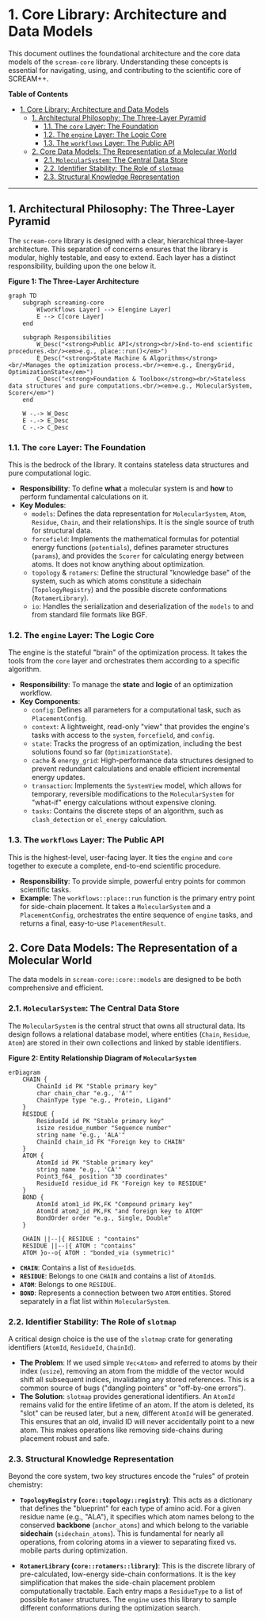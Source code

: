 # 1. Core Library: Architecture and Data Models

This document outlines the foundational architecture and the core data models of the `scream-core` library. Understanding these concepts is essential for navigating, using, and contributing to the scientific core of SCREAM++.

**Table of Contents**

- [1. Core Library: Architecture and Data Models](#1-core-library-architecture-and-data-models)
  - [1. Architectural Philosophy: The Three-Layer Pyramid](#1-architectural-philosophy-the-three-layer-pyramid)
    - [1.1. The `core` Layer: The Foundation](#11-the-core-layer-the-foundation)
    - [1.2. The `engine` Layer: The Logic Core](#12-the-engine-layer-the-logic-core)
    - [1.3. The `workflows` Layer: The Public API](#13-the-workflows-layer-the-public-api)
  - [2. Core Data Models: The Representation of a Molecular World](#2-core-data-models-the-representation-of-a-molecular-world)
    - [2.1. `MolecularSystem`: The Central Data Store](#21-molecularsystem-the-central-data-store)
    - [2.2. Identifier Stability: The Role of `slotmap`](#22-identifier-stability-the-role-of-slotmap)
    - [2.3. Structural Knowledge Representation](#23-structural-knowledge-representation)

---

## 1. Architectural Philosophy: The Three-Layer Pyramid

The `scream-core` library is designed with a clear, hierarchical three-layer architecture. This separation of concerns ensures that the library is modular, highly testable, and easy to extend. Each layer has a distinct responsibility, building upon the one below it.

**Figure 1: The Three-Layer Architecture**

```mermaid
graph TD
    subgraph screaming-core
        W[workflows Layer] --> E[engine Layer]
        E --> C[core Layer]
    end

    subgraph Responsibilities
        W_Desc("<strong>Public API</strong><br/>End-to-end scientific procedures.<br/><em>e.g., place::run()</em>")
        E_Desc("<strong>State Machine & Algorithms</strong><br/>Manages the optimization process.<br/><em>e.g., EnergyGrid, OptimizationState</em>")
        C_Desc("<strong>Foundation & Toolbox</strong><br/>Stateless data structures and pure computations.<br/><em>e.g., MolecularSystem, Scorer</em>")
    end

    W -.-> W_Desc
    E -.-> E_Desc
    C -.-> C_Desc
```

### 1.1. The `core` Layer: The Foundation

This is the bedrock of the library. It contains stateless data structures and pure computational logic.

- **Responsibility**: To define **what** a molecular system is and **how** to perform fundamental calculations on it.
- **Key Modules**:
  - `models`: Defines the data representation for `MolecularSystem`, `Atom`, `Residue`, `Chain`, and their relationships. It is the single source of truth for structural data.
  - `forcefield`: Implements the mathematical formulas for potential energy functions (`potentials`), defines parameter structures (`params`), and provides the `Scorer` for calculating energy between atoms. It does not know anything about optimization.
  - `topology` & `rotamers`: Define the structural "knowledge base" of the system, such as which atoms constitute a sidechain (`TopologyRegistry`) and the possible discrete conformations (`RotamerLibrary`).
  - `io`: Handles the serialization and deserialization of the `models` to and from standard file formats like BGF.

### 1.2. The `engine` Layer: The Logic Core

The engine is the stateful "brain" of the optimization process. It takes the tools from the `core` layer and orchestrates them according to a specific algorithm.

- **Responsibility**: To manage the **state** and **logic** of an optimization workflow.
- **Key Components**:
  - `config`: Defines all parameters for a computational task, such as `PlacementConfig`.
  - `context`: A lightweight, read-only "view" that provides the engine's tasks with access to the `system`, `forcefield`, and `config`.
  - `state`: Tracks the progress of an optimization, including the best solutions found so far (`OptimizationState`).
  - `cache` & `energy_grid`: High-performance data structures designed to prevent redundant calculations and enable efficient incremental energy updates.
  - `transaction`: Implements the `SystemView` model, which allows for temporary, reversible modifications to the `MolecularSystem` for "what-if" energy calculations without expensive cloning.
  - `tasks`: Contains the discrete steps of an algorithm, such as `clash_detection` or `el_energy` calculation.

### 1.3. The `workflows` Layer: The Public API

This is the highest-level, user-facing layer. It ties the `engine` and `core` together to execute a complete, end-to-end scientific procedure.

- **Responsibility**: To provide simple, powerful entry points for common scientific tasks.
- **Example**: The `workflows::place::run` function is the primary entry point for side-chain placement. It takes a `MolecularSystem` and a `PlacementConfig`, orchestrates the entire sequence of `engine` tasks, and returns a final, easy-to-use `PlacementResult`.

## 2. Core Data Models: The Representation of a Molecular World

The data models in `scream-core::core::models` are designed to be both comprehensive and efficient.

### 2.1. `MolecularSystem`: The Central Data Store

The `MolecularSystem` is the central struct that owns all structural data. Its design follows a relational database model, where entities (`Chain`, `Residue`, `Atom`) are stored in their own collections and linked by stable identifiers.

**Figure 2: Entity Relationship Diagram of `MolecularSystem`**

```mermaid
erDiagram
    CHAIN {
        ChainId id PK "Stable primary key"
        char chain_char "e.g., 'A'"
        ChainType type "e.g., Protein, Ligand"
    }
    RESIDUE {
        ResidueId id PK "Stable primary key"
        isize residue_number "Sequence number"
        string name "e.g., 'ALA'"
        ChainId chain_id FK "Foreign key to CHAIN"
    }
    ATOM {
        AtomId id PK "Stable primary key"
        string name "e.g., 'CA'"
        Point3_f64_ position "3D coordinates"
        ResidueId residue_id FK "Foreign key to RESIDUE"
    }
    BOND {
        AtomId atom1_id PK,FK "Compound primary key"
        AtomId atom2_id PK,FK "and foreign key to ATOM"
        BondOrder order "e.g., Single, Double"
    }

    CHAIN ||--|{ RESIDUE : "contains"
    RESIDUE ||--|{ ATOM : "contains"
    ATOM }o--o{ ATOM : "bonded_via (symmetric)"
```

- **`CHAIN`**: Contains a list of `ResidueId`s.
- **`RESIDUE`**: Belongs to one `CHAIN` and contains a list of `AtomId`s.
- **`ATOM`**: Belongs to one `RESIDUE`.
- **`BOND`**: Represents a connection between two `ATOM` entities. Stored separately in a flat list within `MolecularSystem`.

### 2.2. Identifier Stability: The Role of `slotmap`

A critical design choice is the use of the `slotmap` crate for generating identifiers (`AtomId`, `ResidueId`, `ChainId`).

- **The Problem**: If we used simple `Vec<Atom>` and referred to atoms by their index (`usize`), removing an atom from the middle of the vector would shift all subsequent indices, invalidating any stored references. This is a common source of bugs ("dangling pointers" or "off-by-one errors").
- **The Solution**: `slotmap` provides generational identifiers. An `AtomId` remains valid for the entire lifetime of an atom. If the atom is deleted, its "slot" can be reused later, but a new, different `AtomId` will be generated. This ensures that an old, invalid ID will never accidentally point to a new atom. This makes operations like removing side-chains during placement robust and safe.

### 2.3. Structural Knowledge Representation

Beyond the core system, two key structures encode the "rules" of protein chemistry:

- **`TopologyRegistry` (`core::topology::registry`)**: This acts as a dictionary that defines the "blueprint" for each type of amino acid. For a given residue name (e.g., "ALA"), it specifies which atom names belong to the conserved **backbone** (`anchor_atoms`) and which belong to the variable **sidechain** (`sidechain_atoms`). This is fundamental for nearly all operations, from coloring atoms in a viewer to separating fixed vs. mobile parts during optimization.

- **`RotamerLibrary` (`core::rotamers::library`)**: This is the discrete library of pre-calculated, low-energy side-chain conformations. It is the key simplification that makes the side-chain placement problem computationally tractable. Each entry maps a `ResidueType` to a list of possible `Rotamer` structures. The `engine` uses this library to sample different conformations during the optimization search.
